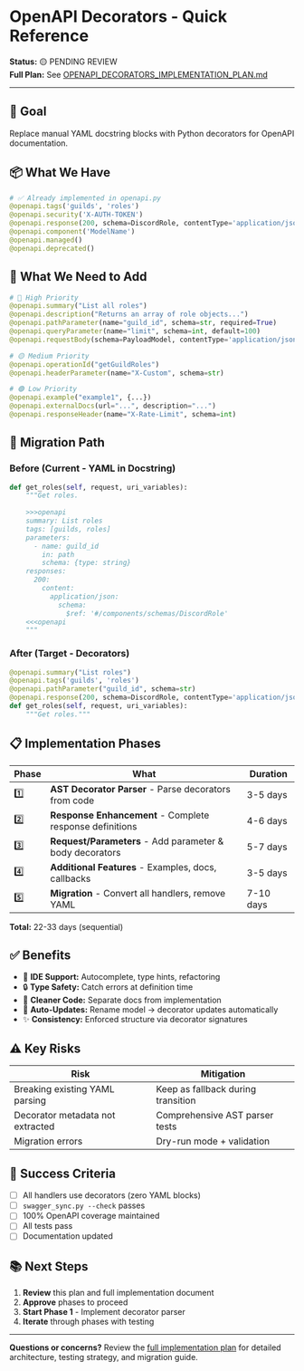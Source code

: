 # OpenAPI Decorators - Quick Reference

**Status:** 🟡 PENDING REVIEW  
**Full Plan:** See [OPENAPI_DECORATORS_IMPLEMENTATION_PLAN.md](./OPENAPI_DECORATORS_IMPLEMENTATION_PLAN.md)

---

## 🎯 Goal

Replace manual YAML docstring blocks with Python decorators for OpenAPI documentation.

## 📦 What We Have

```python
# ✅ Already implemented in openapi.py
@openapi.tags('guilds', 'roles')
@openapi.security('X-AUTH-TOKEN')
@openapi.response(200, schema=DiscordRole, contentType='application/json', description="Success")
@openapi.component('ModelName')
@openapi.managed()
@openapi.deprecated()
```

## 🚧 What We Need to Add

```python
# 🔴 High Priority
@openapi.summary("List all roles")
@openapi.description("Returns an array of role objects...")
@openapi.pathParameter(name="guild_id", schema=str, required=True)
@openapi.queryParameter(name="limit", schema=int, default=100)
@openapi.requestBody(schema=PayloadModel, contentType='application/json')

# 🟡 Medium Priority
@openapi.operationId("getGuildRoles")
@openapi.headerParameter(name="X-Custom", schema=str)

# 🟢 Low Priority
@openapi.example("example1", {...})
@openapi.externalDocs(url="...", description="...")
@openapi.responseHeader(name="X-Rate-Limit", schema=int)
```

## 🔄 Migration Path

### Before (Current - YAML in Docstring)

```python
def get_roles(self, request, uri_variables):
    """Get roles.
    
    >>>openapi
    summary: List roles
    tags: [guilds, roles]
    parameters:
      - name: guild_id
        in: path
        schema: {type: string}
    responses:
      200:
        content:
          application/json:
            schema:
              $ref: '#/components/schemas/DiscordRole'
    <<<openapi
    """
```

### After (Target - Decorators)

```python
@openapi.summary("List roles")
@openapi.tags('guilds', 'roles')
@openapi.pathParameter("guild_id", schema=str)
@openapi.response(200, schema=DiscordRole, contentType='application/json')
def get_roles(self, request, uri_variables):
    """Get roles."""
```

## 📋 Implementation Phases

| Phase | What | Duration |
|-------|------|----------|
| 1️⃣ | **AST Decorator Parser** - Parse decorators from code | 3-5 days |
| 2️⃣ | **Response Enhancement** - Complete response definitions | 4-6 days |
| 3️⃣ | **Request/Parameters** - Add parameter & body decorators | 5-7 days |
| 4️⃣ | **Additional Features** - Examples, docs, callbacks | 3-5 days |
| 5️⃣ | **Migration** - Convert all handlers, remove YAML | 7-10 days |

**Total:** 22-33 days (sequential)

## ✅ Benefits

- 🎨 **IDE Support:** Autocomplete, type hints, refactoring
- 🔒 **Type Safety:** Catch errors at definition time
- 📖 **Cleaner Code:** Separate docs from implementation
- 🔄 **Auto-Updates:** Rename model → decorator updates automatically
- ✨ **Consistency:** Enforced structure via decorator signatures

## ⚠️ Key Risks

| Risk | Mitigation |
|------|------------|
| Breaking existing YAML parsing | Keep as fallback during transition |
| Decorator metadata not extracted | Comprehensive AST parser tests |
| Migration errors | Dry-run mode + validation |

## 🏁 Success Criteria

- [ ] All handlers use decorators (zero YAML blocks)
- [ ] `swagger_sync.py --check` passes
- [ ] 100% OpenAPI coverage maintained
- [ ] All tests pass
- [ ] Documentation updated

## 📚 Next Steps

1. **Review** this plan and full implementation document
2. **Approve** phases to proceed
3. **Start Phase 1** - Implement decorator parser
4. **Iterate** through phases with testing

---

**Questions or concerns?** Review the [full implementation plan](./OPENAPI_DECORATORS_IMPLEMENTATION_PLAN.md) for detailed architecture, testing strategy, and migration guide.
